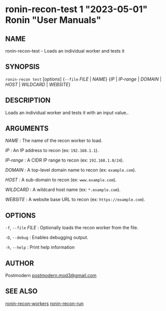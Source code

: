 # ronin-recon-test 1 "2023-05-01" Ronin "User Manuals"

## NAME

ronin-recon-test - Loads an individual worker and tests it

## SYNOPSIS

`ronin-recon test` [*options*] {`--file` *FILE* \| *NAME*} {*IP* \| *IP-range* \| *DOMAIN* \| *HOST* \| *WILDCARD* \| *WEBSITE*}

## DESCRIPTION

Loads an individual worker and tests it with an input value..

## ARGUMENTS

*NAME*
: The name of the recon worker to load.

*IP*
: An IP address to recon (ex: `192.168.1.1`).

*IP-range*
: A CIDR IP range to recon (ex: `192.168.1.0/24`).

*DOMAIN*
: A top-level domain name to recon (ex: `example.com`).

*HOST*
: A sub-domain to recon (ex: `www.example.com`).

*WILDCARD*
: A wildcard host name (ex: `*.example.com`).

*WEBSITE*
: A website base URL to recon (ex: `https://example.com`).

## OPTIONS

`-f`, `--file` *FILE*
: Optionally loads the recon worker from the file.

`-D`, `--debug`
: Enables debugging output.

`-h`, `--help`
: Print help information

## AUTHOR

Postmodern <postmodern.mod3@gmail.com>

## SEE ALSO

[ronin-recon-workers](ronin-recon-workers.1.md) [ronin-recon-run](ronin-recon-run.1.md)